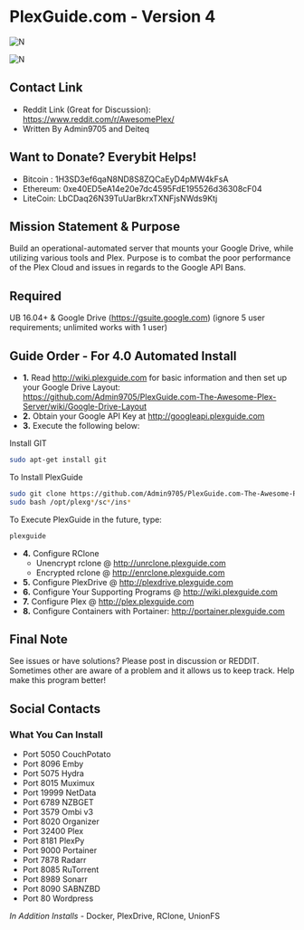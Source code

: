 # PlexGuide.com - Version 4

![N](https://preview.ibb.co/gdXE0m/Snip20171029_22.png)

![N](https://i.imgur.com/xolIUR4.png)

## Contact Link
- Reddit Link (Great for Discussion): https://www.reddit.com/r/AwesomePlex/
- Written By Admin9705 and Deiteq

## Want to Donate? Everybit Helps!

- Bitcoin : 1H3SD3ef6qaN8ND8S8ZQCaEyD4pMW4kFsA
- Ethereum: 0xe40ED5eA14e20e7dc4595FdE195526d36308cF04
- LiteCoin: LbCDaq26N39TuUarBkrxTXNFjsNWds9Ktj

## Mission Statement & Purpose

Build an operational-automated server that mounts your Google Drive, while utilizing various tools and Plex.  Purpose is to combat the poor performance of the Plex Cloud and issues in regards to the Google API Bans.  

## Required

UB 16.04+ & Google Drive (https://gsuite.google.com) (ignore 5 user requirements; unlimited works with 1 user)

## Guide Order - For 4.0 Automated Install

- **1.** Read http://wiki.plexguide.com for basic information and then set up your Google Drive Layout: https://github.com/Admin9705/PlexGuide.com-The-Awesome-Plex-Server/wiki/Google-Drive-Layout
- **2.** Obtain your Google API Key at http://googleapi.plexguide.com
- **3.** Execute the following below:

Install GIT
```sh
sudo apt-get install git
```

To Install PlexGuide
```sh
sudo git clone https://github.com/Admin9705/PlexGuide.com-The-Awesome-Plex-Server.git /opt/plexguide
sudo bash /opt/plexg*/sc*/ins*
```

To Execute PlexGuide in the future, type:
```sh
plexguide
```

- **4.** Configure RClone
  -  Unencrypt rclone @ http://unrclone.plexguide.com 
  -  Encrypted rclone @ http://enrclone.plexguide.com
- **5.** Configure PlexDrive @ http://plexdrive.plexguide.com          
- **6.** Configure Your Supporting Programs @ http://wiki.plexguide.com
- **7.** Configure Plex @ http://plex.plexguide.com
- **8.** Configure Containers with Portainer: http://portainer.plexguide.com
          
## Final Note

See issues or have solutions? Please post in discussion or REDDIT.  Sometimes other are aware of a problem and it allows us to keep track.  Help make this program better!

## Social Contacts



### What You Can Install

- Port 5050   CouchPotato
- Port 8096   Emby 
- Port 5075   Hydra
- Port 8015   Muximux
- Port 19999  NetData
- Port 6789   NZBGET
- Port 3579   Ombi v3
- Port 8020   Organizer
- Port 32400  Plex
- Port 8181   PlexPy
- Port 9000   Portainer
- Port 7878   Radarr
- Port 8085   RuTorrent 
- Port 8989   Sonarr
- Port 8090   SABNZBD
- Port 80     Wordpress

*In Addition Installs* - Docker, PlexDrive, RClone, UnionFS

